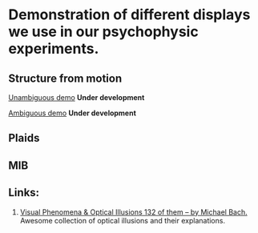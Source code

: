 # Demonstration of different displays we use in our psychophysic experiments.

## Structure from motion
[Unambiguous demo](https://aleshins.github.io/demos_psychophysics/SFM/demoSFM_simple.html) **Under development**

[Ambiguous demo](https://aleshins.github.io/demos_psychophysics/SFM/ambiguous.html) **Under development**
## Plaids

## MIB

## Links:
1. [Visual Phenomena & Optical Illusions
132 of them – by Michael Bach.](http://www.michaelbach.de/ot/) Awesome collection of optical illusions and their explanations.
